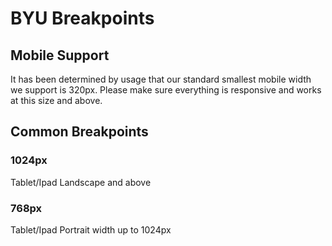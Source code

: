 # BYU Breakpoints

## Mobile Support
It has been determined by usage that our standard smallest mobile width we support is 320px. Please make sure everything is responsive and works at this size and above.

## Common Breakpoints 
### 1024px 
Tablet/Ipad Landscape and above

### 768px 
Tablet/Ipad Portrait width up to 1024px
